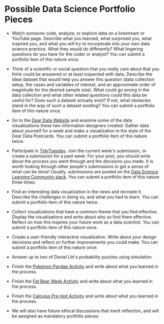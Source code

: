 # Possible Data Science Portfolio Pieces

* Watch someone code, analyze, or explore data on a livestream or YouTube page. Describe what you learned, what surprised you, what inspired you, and what you will try to incorperate into your own data science practice. What they would do differently? What lingering questions do you have for the coder or analyst? You can submit a portfolio item of this nature once.

* Think of a scientific or social question that you really care about that you think could be answered or at least inspected with data. Describe the ideal dataset that would help you answer this question (data collection setup, the cases and variables of interest, and an approximate order of magnitude for the desired sample size). What could go wrong in the data collection and what other related questions could this data be useful for? Does such a dataset actually exist? If not, what obstacles stand in the way of such a dataset existing? You can submit a portfolio item of this nature once.

* Go to the [Dear Data Website](https://www.dear-data.com/theproject) and examine some of the data visualizations these two information designers created. Gather data about yourself for a week and make a visualization in the style of the Dear Data Postcards. You can submit a portfolio item of this nature twice.

* Participate in [TidyTuesday](https://github.com/rfordatascience/tidytuesday). Join the current week's submission, or create a submission for a past week. For your post, you should write about the process you went through and the decisions you made. It is worth looking through other people's submissions to get a sense of what can be done! Usually, submissions are posted on the [Data Science Learning Community slack](dslc.io/join). You can submit a portfolio item of this nature three times.

* Find an interesting data visualization in the news and recreate it. Describe the challenges in doing so, and what you had to learn. You can submit a portfolio item of this nature twice.

* Collect visualizations that have a common theme that you find effective. Display the visualizations and write about why so find them effective. Reflect on how this inspires your future work as a data scientist. You can submit a portfolio item of this nature once.

* Create a user-friendly interactive visualization. Write about your design decisions and reflect on further improvements you could make. You can submit a portfolio item of this nature once.

* Answer up to two of Daniel Litt's probability puzzles using simulation.

* Finish the [Pokemon Pandas Activity](https://github.com/drspoulsen/csi-220-fa-24/blob/main/lesson_plans/2024-9-9/2024-9-9-Numpy.md) and write about what you learned in the process.

* Finish the [Fat Bear Week Activity](https://github.com/drspoulsen/csi-220-fa-24/blob/main/lesson_plans/2024-10-4/Fat_Bear_Week.md) and write about what you learned in the process.

* Finish the [Calculus Pre-test Activity]() and write about what you learned in the process.

* We will also have future ethical discussions that merit reflection, and will be assigned as mandatory portfolio pieces.







